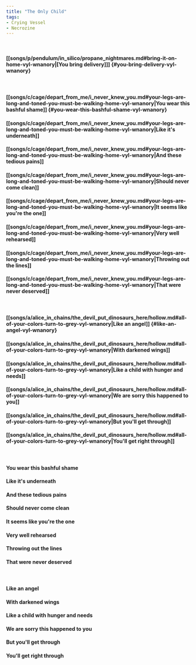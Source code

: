 ```yaml
---
title: "The Only Child"
tags:
- Crying Vessel
- Necrozine
---
```

&nbsp;
#### [[songs/p/pendulum/in_silico/propane_nightmares.md#bring-it-on-home-vyl-wnanory|[You bring delivery]]] {#you-bring-delivery-vyl-wnanory}
&nbsp;
#### [[songs/c/cage/depart_from_me/i_never_knew_you.md#your-legs-are-long-and-toned-you-must-be-walking-home-vyl-wnanory|You wear this bashful shame]] {#you-wear-this-bashful-shame-vyl-wnanory}
#### [[songs/c/cage/depart_from_me/i_never_knew_you.md#your-legs-are-long-and-toned-you-must-be-walking-home-vyl-wnanory|Like it's underneath]]
#### [[songs/c/cage/depart_from_me/i_never_knew_you.md#your-legs-are-long-and-toned-you-must-be-walking-home-vyl-wnanory|And these tedious pains]]
#### [[songs/c/cage/depart_from_me/i_never_knew_you.md#your-legs-are-long-and-toned-you-must-be-walking-home-vyl-wnanory|Should never come clean]]
#### [[songs/c/cage/depart_from_me/i_never_knew_you.md#your-legs-are-long-and-toned-you-must-be-walking-home-vyl-wnanory|It seems like you're the one]]
#### [[songs/c/cage/depart_from_me/i_never_knew_you.md#your-legs-are-long-and-toned-you-must-be-walking-home-vyl-wnanory|Very well rehearsed]]
#### [[songs/c/cage/depart_from_me/i_never_knew_you.md#your-legs-are-long-and-toned-you-must-be-walking-home-vyl-wnanory|Throwing out the lines]]
#### [[songs/c/cage/depart_from_me/i_never_knew_you.md#your-legs-are-long-and-toned-you-must-be-walking-home-vyl-wnanory|That were never deserved]]
&nbsp;
#### [[songs/a/alice_in_chains/the_devil_put_dinosaurs_here/hollow.md#all-of-your-colors-turn-to-grey-vyl-wnanory|Like an angel]] {#like-an-angel-vyl-wnanory}
#### [[songs/a/alice_in_chains/the_devil_put_dinosaurs_here/hollow.md#all-of-your-colors-turn-to-grey-vyl-wnanory|With darkened wings]]
#### [[songs/a/alice_in_chains/the_devil_put_dinosaurs_here/hollow.md#all-of-your-colors-turn-to-grey-vyl-wnanory|Like a child with hunger and needs]]
#### [[songs/a/alice_in_chains/the_devil_put_dinosaurs_here/hollow.md#all-of-your-colors-turn-to-grey-vyl-wnanory|We are sorry this happened to you]]
#### [[songs/a/alice_in_chains/the_devil_put_dinosaurs_here/hollow.md#all-of-your-colors-turn-to-grey-vyl-wnanory|But you'll get through]]
#### [[songs/a/alice_in_chains/the_devil_put_dinosaurs_here/hollow.md#all-of-your-colors-turn-to-grey-vyl-wnanory|You'll get right through]]
&nbsp;
#### You wear this bashful shame
#### Like it's underneath
#### And these tedious pains
#### Should never come clean
#### It seems like you're the one
#### Very well rehearsed
#### Throwing out the lines
#### That were never deserved
&nbsp;
#### Like an angel
#### With darkened wings
#### Like a child with hunger and needs
#### We are sorry this happened to you
#### But you'll get through
#### You'll get right through
